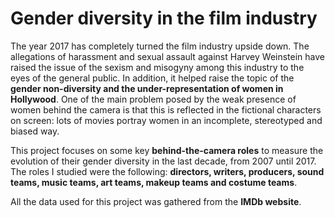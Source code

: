 # Gender diversity in the film industry


The year 2017 has completely turned the film industry upside down. The allegations of harassment and sexual assault against Harvey Weinstein have raised the issue of the sexism and misogyny among this industry to the eyes of the general public. In addition, it helped raise the topic of the **gender non-diversity and the under-representation of women in Hollywood**. One of the main problem posed by the weak presence of women behind the camera is that this is reflected in the fictional characters on screen: lots of movies portray women in an incomplete, stereotyped and biased way.  

This project focuses on some key **behind-the-camera roles** to measure the evolution of their gender diversity in the last decade, from 2007 until 2017. The roles I studied were the following: **directors, writers, producers, sound teams, music teams, art teams, makeup teams and costume teams**. 

All the data used for this project was gathered from the **IMDb website**.
